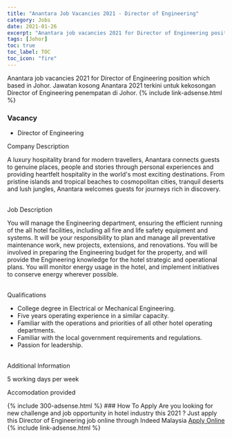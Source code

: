 ```yaml
---
title: "Anantara Job Vacancies 2021 - Director of Engineering" 
category: Jobs 
date: 2021-01-26 
excerpt: "Anantara job vacancies 2021 for Director of Engineering position which based in Johor. Jawatan kosong Anantara 2021 terkini untuk kekosongan Director of Engineering penempatan di Johor" 
tags: [Johor] 
toc: true 
toc_label: TOC 
toc_icon: "fire" 
--- 
```


Anantara job vacancies 2021 for Director of Engineering position which based in Johor. Jawatan kosong Anantara 2021 terkini untuk kekosongan Director of Engineering penempatan di Johor. 
{% include link-adsense.html %} 
### Vacancy 
- Director of Engineering 
<div><div>Company Description<br>
<p>
A luxury hospitality brand for modern travellers, Anantara connects guests to genuine places, people and stories through personal experiences and providing heartfelt hospitality in the world's most exciting destinations. From pristine islands and tropical beaches to cosmopolitan cities, tranquil deserts and lush jungles, Anantara welcomes guests for journeys rich in discovery.</p></div>
<br>
<div>Job Description<br>
<p>
You will manage the Engineering department, ensuring the efficient running of the all hotel facilities, including all fire and life safety equipment and systems. It will be your responsibility to plan and manage all preventative maintenance work, new projects, extensions, and renovations. You will be involved in preparing the Engineering budget for the property, and will provide the Engineering knowledge for the hotel strategic and operational plans. You will monitor energy usage in the hotel, and implement initiatives to conserve energy wherever possible.</p></div>
<br>
<div>Qualifications<br>
<ul><li>College degree in Electrical or Mechanical Engineering.</li><li>Five years operating experience in a similar capacity.</li><li>Familiar with the operations and priorities of all other hotel operating departments.</li><li>Familiar with the local government requirements and regulations.</li><li>Passion for leadership.</li></ul><br>
Additional Information<br>
<p>
5 working days per week</p><p>
Accomodation provided</p></div></div> 
{% include 300-adsense.html %} 
### How To Apply 
Are you looking for new challenge and job opportunity in hotel industry this 2021 ?
Just apply this Director of Engineering job online through Indeed Malaysia 
<a href="https://malaysia.indeed.com/viewjob?jk=b518255c959d594a" class="btn btn--info" target="_blank" rel="nofollow noopenner">Apply Online</a> 
{% include link-adsense.html %} 
